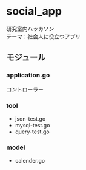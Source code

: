 # social_app
研究室内ハッカソン<br>
テーマ：社会人に役立つアプリ<br>

## モジュール
### application.go
コントローラー

### tool
* json-test.go
* mysql-test.go
* query-test.go

### model
* calender.go 
